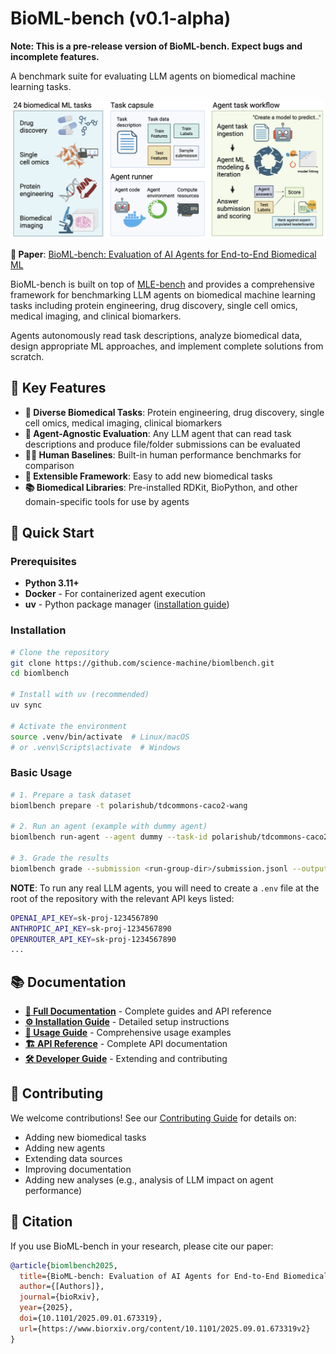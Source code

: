 # BioML-bench (v0.1-alpha)

**Note: This is a pre-release version of BioML-bench. Expect bugs and incomplete features.**

A benchmark suite for evaluating LLM agents on biomedical machine learning tasks.

![BioML-bench Overview](docs/images/biombench_ga.png)

**📄 Paper**: [BioML-bench: Evaluation of AI Agents for End-to-End Biomedical ML](https://www.biorxiv.org/content/10.1101/2025.09.01.673319v2)

BioML-bench is built on top of [MLE-bench](https://github.com/openai/mle-bench) and provides a comprehensive framework for benchmarking LLM agents on biomedical machine learning tasks including protein engineering, drug discovery, single cell omics, medical imaging, and clinical biomarkers.

Agents autonomously read task descriptions, analyze biomedical data, design appropriate ML approaches, and implement complete solutions from scratch.

## 🧬 Key Features

- **🔬 Diverse Biomedical Tasks**: Protein engineering, drug discovery, single cell omics, medical imaging, clinical biomarkers
- **🤖 Agent-Agnostic Evaluation**: Any LLM agent that can read task descriptions and produce file/folder submissions can be evaluated
- **👨‍⚕️ Human Baselines**: Built-in human performance benchmarks for comparison  
- **🔧 Extensible Framework**: Easy to add new biomedical tasks
- **📚 Biomedical Libraries**: Pre-installed RDKit, BioPython, and other domain-specific tools for use by agents

## 🚀 Quick Start

### Prerequisites

- **Python 3.11+**
- **Docker** - For containerized agent execution
- **uv** - Python package manager ([installation guide](https://docs.astral.sh/uv/))

### Installation

```bash
# Clone the repository
git clone https://github.com/science-machine/biomlbench.git
cd biomlbench

# Install with uv (recommended)
uv sync

# Activate the environment
source .venv/bin/activate  # Linux/macOS
# or .venv\Scripts\activate  # Windows
```

### Basic Usage

```bash
# 1. Prepare a task dataset
biomlbench prepare -t polarishub/tdcommons-caco2-wang

# 2. Run an agent (example with dummy agent)
biomlbench run-agent --agent dummy --task-id polarishub/tdcommons-caco2-wang

# 3. Grade the results
biomlbench grade --submission <run-group-dir>/submission.jsonl --output-dir results/
```

**NOTE**: To run any real LLM agents, you will need to create a `.env` file at the root of the repository with the relevant API keys listed:

```bash
OPENAI_API_KEY=sk-proj-1234567890
ANTHROPIC_API_KEY=sk-proj-1234567890
OPENROUTER_API_KEY=sk-proj-1234567890
...
```

## 📚 Documentation

- **[📖 Full Documentation](http://biomlbench-docs.s3-website-us-west-2.amazonaws.com/)** - Complete guides and API reference
- **[⚙️ Installation Guide](http://biomlbench-docs.s3-website-us-west-2.amazonaws.com/installation/)** - Detailed setup instructions
- **[📝 Usage Guide](http://biomlbench-docs.s3-website-us-west-2.amazonaws.com/usage/)** - Comprehensive usage examples
- **[🏗️ API Reference](http://biomlbench-docs.s3-website-us-west-2.amazonaws.com/api/)** - Complete API documentation  
- **[🛠️ Developer Guide](http://biomlbench-docs.s3-website-us-west-2.amazonaws.com/developer/)** - Extending and contributing

## 🤝 Contributing

We welcome contributions! See our [Contributing Guide](http://biomlbench-docs.s3-website-us-west-2.amazonaws.com/developer/contributing/) for details on:

- Adding new biomedical tasks
- Adding new agents
- Extending data sources
- Improving documentation
- Adding new analyses (e.g., analysis of LLM impact on agent performance)

## 📄 Citation

If you use BioML-bench in your research, please cite our paper:

```bibtex
@article{biomlbench2025,
  title={BioML-bench: Evaluation of AI Agents for End-to-End Biomedical ML},
  author={[Authors]},
  journal={bioRxiv},
  year={2025},
  doi={10.1101/2025.09.01.673319},
  url={https://www.biorxiv.org/content/10.1101/2025.09.01.673319v2}
}
```

